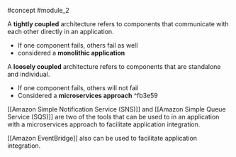 
#concept #module_2 

A **tightly coupled** architecture refers to components that communicate with each other directly in an application.

- If one component fails, others fail as well
- considered a **monolithic application**

A **loosely coupled** architecture refers to components that are standalone and individual.

- If one component fails, others will not fail
- Considered a **microservices approach** ^fb3e59

[[Amazon Simple Notification Service (SNS)]] and [[Amazon Simple Queue Service (SQS)]] are two of the tools that can be used to in an application with a microservices approach to facilitate application integration.

[[Amazon EventBridge]] also can be used to facilitate application integration.